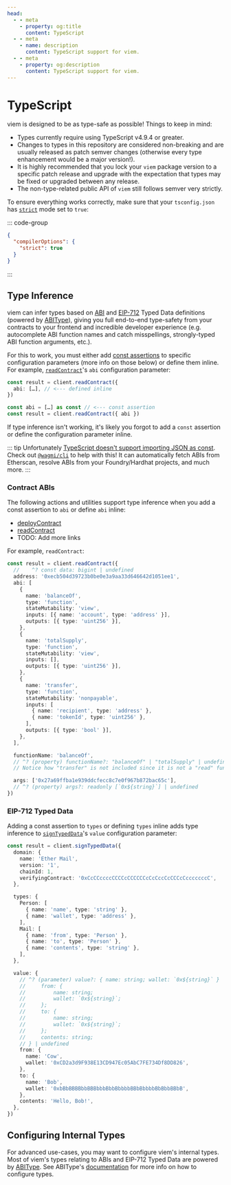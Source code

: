 ```yaml
---
head:
  - - meta
    - property: og:title
      content: TypeScript
  - - meta
    - name: description
      content: TypeScript support for viem.
  - - meta
    - property: og:description
      content: TypeScript support for viem.
---
```


# TypeScript

viem is designed to be as type-safe as possible! Things to keep in mind:

- Types currently require using TypeScript v4.9.4 or greater.
- Changes to types in this repository are considered non-breaking and are usually released as patch semver changes (otherwise every type enhancement would be a major version!).
- It is highly recommended that you lock your `viem` package version to a specific patch release and upgrade with the expectation that types may be fixed or upgraded between any release.
- The non-type-related public API of `viem` still follows semver very strictly.

To ensure everything works correctly, make sure that your `tsconfig.json` has [`strict`](https://www.typescriptlang.org/tsconfig#strict) mode set to `true`:

::: code-group
```json [tsconfig.json]
{
  "compilerOptions": {
    "strict": true
  }
}
```
:::

## Type Inference

viem can infer types based on [ABI](https://docs.soliditylang.org/en/v0.8.15/abi-spec.html#json) and [EIP-712](https://eips.ethereum.org/EIPS/eip-712) Typed Data definitions (powered by [ABIType](https://abitype.dev)), giving you full end-to-end type-safety from your contracts to your frontend and incredible developer experience (e.g. autocomplete ABI function names and catch misspellings, strongly-typed ABI function arguments, etc.).

For this to work, you must either add [const assertions](https://www.typescriptlang.org/docs/handbook/release-notes/typescript-3-4.html#const-assertions) to specific configuration parameters (more info on those below) or define them inline. For example, [`readContract`](/docs/contract/readContract)'s `abi` configuration parameter:

```ts
const result = client.readContract({
  abi: […], // <--- defined inline
})
```

```ts
const abi = […] as const // <--- const assertion
const result = client.readContract({ abi })
```

If type inference isn't working, it's likely you forgot to add a `const` assertion or define the configuration parameter inline.

::: tip
Unfortunately [TypeScript doesn't support importing JSON as const](https://github.com/microsoft/TypeScript/issues/32063). Check out [`@wagmi/cli`](/cli) to help with this! It can automatically fetch ABIs from Etherscan, resolve ABIs from your Foundry/Hardhat projects, and much more.
:::

### Contract ABIs

The following actions and utilities support type inference when you add a const assertion to `abi` or define `abi` inline:

- [deployContract ](/docs/contract/deployContract)
- [readContract](/docs/contract/readContract)
- TODO: Add more links

For example, `readContract`:

```ts
const result = client.readContract({
  //    ^? const data: bigint | undefined
  address: '0xecb504d39723b0be0e3a9aa33d646642d1051ee1',
  abi: [
    {
      name: 'balanceOf',
      type: 'function',
      stateMutability: 'view',
      inputs: [{ name: 'account', type: 'address' }],
      outputs: [{ type: 'uint256' }],
    },
    {
      name: 'totalSupply',
      type: 'function',
      stateMutability: 'view',
      inputs: [],
      outputs: [{ type: 'uint256' }],
    },
    {
      name: 'transfer',
      type: 'function',
      stateMutability: 'nonpayable',
      inputs: [
        { name: 'recipient', type: 'address' },
        { name: 'tokenId', type: 'uint256' },
      ],
      outputs: [{ type: 'bool' }],
    },
  ],

  functionName: 'balanceOf',
  // ^? (property) functionName?: "balanceOf" | "totalSupply" | undefined
  // Notice how "transfer" is not included since it is not a "read" function

  args: ['0x27a69ffba1e939ddcfecc8c7e0f967b872bac65c'],
  // ^? (property) args?: readonly [`0x${string}`] | undefined
})
```

### EIP-712 Typed Data

Adding a const assertion to `types` or defining `types` inline adds type inference to [`signTypedData`](/docs/actions/wallet/signTypedData)'s `value` configuration parameter:

```ts
const result = client.signTypedData({
  domain: {
    name: 'Ether Mail',
    version: '1',
    chainId: 1,
    verifyingContract: '0xCcCCccccCCCCcCCCCCCcCcCccCcCCCcCcccccccC',
  },

  types: {
    Person: [
      { name: 'name', type: 'string' },
      { name: 'wallet', type: 'address' },
    ],
    Mail: [
      { name: 'from', type: 'Person' },
      { name: 'to', type: 'Person' },
      { name: 'contents', type: 'string' },
    ],
  },

  value: {
    // ^? (parameter) value?: { name: string; wallet: `0x${string}` } | {
    //     from: {
    //         name: string;
    //         wallet: `0x${string}`;
    //     };
    //     to: {
    //         name: string;
    //         wallet: `0x${string}`;
    //     };
    //     contents: string;
    // } | undefined
    from: {
      name: 'Cow',
      wallet: '0xCD2a3d9F938E13CD947Ec05AbC7FE734Df8DD826',
    },
    to: {
      name: 'Bob',
      wallet: '0xbBbBBBBbbBBBbbbBbbBbbbbBBbBbbbbBbBbbBBbB',
    },
    contents: 'Hello, Bob!',
  },
})
```

## Configuring Internal Types

For advanced use-cases, you may want to configure viem's internal types. Most of viem's types relating to ABIs and EIP-712 Typed Data are powered by [ABIType](https://abitype.dev). See ABIType's [documentation](https://abitype.dev/config.html) for more info on how to configure types.
